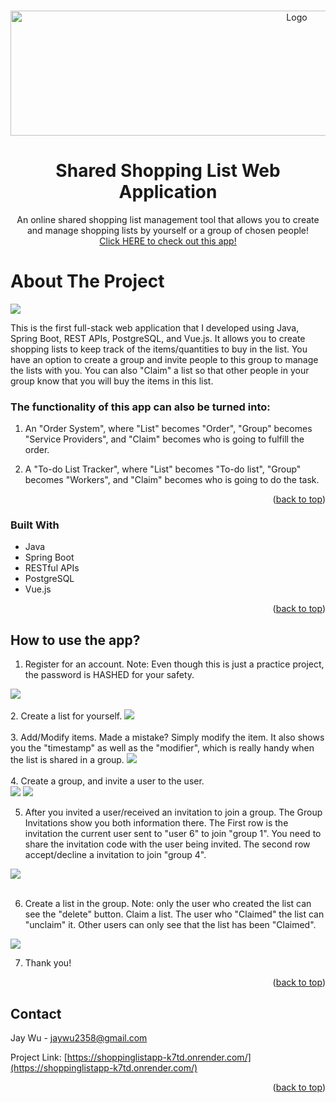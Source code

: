 <a name="readme-top"></a>
<!-- PROJECT LOGO -->
<br />
<div align="center">
  <a>
    <img src="https://github.com/jaywu2358/Shared-Shopping-List-Web-Application/assets/106934206/32364575-84c2-4bf7-9059-8c3c9fb20ceb" alt="Logo" width="900" height="200">
  </a>
<h1 align="center">Shared Shopping List Web Application</h1>

  <p align="center">
    An online shared shopping list management tool that allows you to create and manage shopping lists by yourself or a group of chosen people!
    </br>
    <a href="https://shoppinglistapp-k7td.onrender.com/">Click HERE to check out this app!</a>
  </p>
</div>

<!-- ABOUT THE PROJECT -->
<h1> About The Project </h1>
<img src="https://github.com/jaywu2358/Shared-Shopping-List-Web-Application/assets/106934206/d71bb11c-e5de-4c3d-ab40-68b812aeca43"/>

This is the first full-stack web application that I developed using Java, Spring Boot, REST APIs, PostgreSQL, and Vue.js. It allows you to create shopping lists to keep track of the items/quantities to buy in the list. You have an option to create a group and invite people to this group to manage the lists with you. You can also "Claim" a list so that other people in your group know that you will buy the items in this list. 

### The functionality of this app can also be turned into:

1. An "Order System", where "List" becomes "Order", "Group" becomes "Service Providers", and "Claim" becomes who is going to fulfill the order. 

2. A "To-do List Tracker", where "List" becomes "To-do list", "Group" becomes "Workers", and "Claim" becomes who is going to do the task.



<p align="right">(<a href="#readme-top">back to top</a>)</p>



### Built With

* Java
* Spring Boot
* RESTful APIs
* PostgreSQL
* Vue.js


<p align="right">(<a href="#readme-top">back to top</a>)</p>

<!-- USAGE EXAMPLES -->
## How to use the app?

1. Register for an account. Note: Even though this is just a practice project, the password is HASHED for your safety.
<img src="https://github.com/jaywu2358/Shared-Shopping-List-Web-Application/assets/106934206/11ea2716-fd4e-44a2-b6f0-c36611749b3b"/>
</br>
</br>
2. Create a list for yourself.
<img src="https://github.com/jaywu2358/Shared-Shopping-List-Web-Application/assets/106934206/4caf412f-37c0-4eae-bf37-15201f7ecbfd"/>
</br>
</br>
3. Add/Modify items. Made a mistake? Simply modify the item. It also shows you the "timestamp" as well as the "modifier", which is really handy when the list is shared in a group.
<img src="https://github.com/jaywu2358/Shared-Shopping-List-Web-Application/assets/106934206/92dea7d9-5941-478c-a0d1-fa2611739777"/>
</br>
</br>
4. Create a group, and invite a user to the user.</br>
<img src="https://github.com/jaywu2358/Shared-Shopping-List-Web-Application/assets/106934206/781e58ad-18c4-4b69-870a-1fdf072144a1"/>
<img src="https://github.com/jaywu2358/Shared-Shopping-List-Web-Application/assets/106934206/eb919939-2dec-4ef9-bb5b-8647adef7d7f"/>

5. After you invited a user/received an invitation to join a group. The Group Invitations show you both information there. The First row is the invitation the current user sent to "user 6" to join "group 1". You need to share the invitation code with the user being invited. The second row accept/decline a invitation to join "group 4".
<img src="https://github.com/jaywu2358/Shared-Shopping-List-Web-Application/assets/106934206/77b6e707-b25c-4357-8e30-3ef042ef612b"/>
</br>
</br>

6. Create a list in the group. Note: only the user who created the list can see the "delete" button. Claim a list. The user who "Claimed" the list can "unclaim" it. Other users can only see that the list has been "Claimed".
<img src="https://github.com/jaywu2358/Shared-Shopping-List-Web-Application/assets/106934206/a24f45b3-6631-4d5c-b241-b3640f16c22b"/>

7. Thank you!


<p align="right">(<a href="#readme-top">back to top</a>)</p>



<!-- CONTACT -->
## Contact

Jay Wu - jaywu2358@gmail.com

Project Link: [https://shoppinglistapp-k7td.onrender.com/](https://shoppinglistapp-k7td.onrender.com/)

<p align="right">(<a href="#readme-top">back to top</a>)</p>

